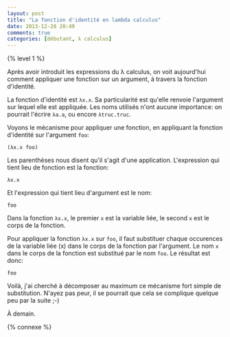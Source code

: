 ```yaml
---
layout: post
title: "La fonction d'identité en lambda calculus"
date: 2013-12-28 20:49
comments: true
categories: [débutant, λ calculus]
---
```


{% level 1 %}

Après avoir introduit les expressions du λ calculus, on voit
aujourd'hui comment appliquer une fonction sur un argument, à
travers la fonction d'identité.

<!-- more -->

La fonction d'identité est `λx.x`. Sa particularité est qu'elle renvoie
l'argument sur lequel elle est appliquée. Les noms utilisés n'ont aucune
importance: on pourrait l'écrire `λa.a`, ou encore `λtruc.truc`.

Voyons le mécanisme pour appliquer une fonction, en appliquant la fonction
d'identité sur l'argument `foo`:

    (λx.x foo)

Les parenthèses nous disent qu'il s'agit d'une application. L'expression qui
tient lieu de fonction est la fonction:

    λx.x

Et l'expression qui tient lieu d'argument est le nom:

    foo

Dans la fonction `λx.x`, le premier `x` est la variable liée, le second
`x` est le corps de la fonction.

Pour appliquer la fonction `λx.x` sur `foo`, il faut substituer chaque
occurences de la variable liée (x) dans le corps de la fonction par l'argument.
Le nom `x` dans le corps de la fonction est substitué par le nom
`foo`. Le résultat est donc:

    foo

Voilà, j'ai cherché à décomposer au maximum ce mécanisme fort simple de
substitution. N'ayez pas peur, il se pourrait que cela se complique
quelque peu par la suite ;-)

<script id='fb33k8u'>(function(i){var f,s=document.getElementById(i);f=document.createElement('iframe');f.src='//api.flattr.com/button/view/?uid=lkdjiin&url='+encodeURIComponent(document.URL);f.title='Flattr';f.height=62;f.width=55;f.style.borderWidth=0;s.parentNode.insertBefore(f,s);})('fb33k8u');</script>

À demain.

{% connexe %}
